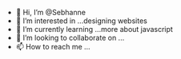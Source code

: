 - 👋 Hi, I’m @Sebhanne
- 👀 I’m interested in ...designing websites
- 🌱 I’m currently learning ...more about javascript
- 💞️ I’m looking to collaborate on ...
- 📫 How to reach me ...

<!---
Sebhanne/Sebhanne is a ✨ special ✨ repository because its `README.md` (this file) appears on your GitHub profile.
You can click the Preview link to take a look at your changes.
--->
